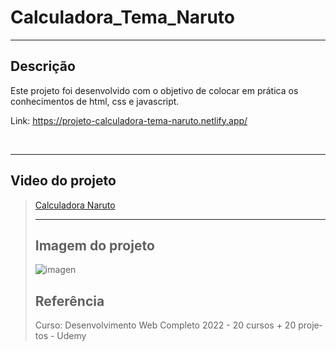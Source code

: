 # Calculadora_Tema_Naruto
<hr>

<h2>Descrição</h2>
<p>Este projeto foi desenvolvido com o objetivo de colocar em prática os conhecimentos de html, css e javascript.</p>

Link: https://projeto-calculadora-tema-naruto.netlify.app/

<br><hr>

<h2> Video do projeto</h2>

<blockquote class="imgur-embed-pub" lang="en" data-id="a/S0bXe9I"  ><a href="//imgur.com/a/S0bXe9I">Calculadora Naruto</a>
<br><hr>

<h2> Imagem do projeto</h2>


![imagen](https://user-images.githubusercontent.com/96313008/182449964-e37f6fbc-3fd8-4ff4-bfcf-8bc382401ea0.png)

<h2>Referência</h2>
<p>Curso: Desenvolvimento Web Completo 2022 - 20 cursos + 20 projetos - Udemy</p>


